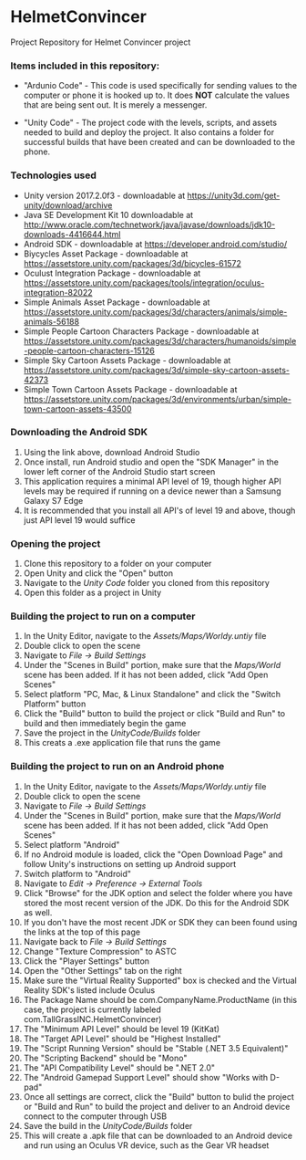 # HelmetConvincer
Project Repository for Helmet Convincer project


<h3>Items included in this repository:</h3>

- "Ardunio Code" - This code is used specifically for sending values to the computer or phone it is hooked up to. It does <b>NOT</b> calculate the values that are being sent out. It is merely a messenger.

- "Unity Code" - The project code with the levels, scripts, and assets needed to build and deploy the project. It also contains a folder for successful builds that have been created and can be downloaded to the phone.

<h3>Technologies used</h3>

- Unity version 2017.2.0f3 - downloadable at https://unity3d.com/get-unity/download/archive
- Java SE Development Kit 10 downloadable at http://www.oracle.com/technetwork/java/javase/downloads/jdk10-downloads-4416644.html
- Android SDK - downloadable at https://developer.android.com/studio/
- Biycycles Asset Package - downloadable at https://assetstore.unity.com/packages/3d/bicycles-61572
- Oculust Integration Package - downloadable at https://assetstore.unity.com/packages/tools/integration/oculus-integration-82022
- Simple Animals Asset Package - downloadable at https://assetstore.unity.com/packages/3d/characters/animals/simple-animals-56188
- Simple People Cartoon Characters Package - downloadable at https://assetstore.unity.com/packages/3d/characters/humanoids/simple-people-cartoon-characters-15126
- Simple Sky Cartoon Assets Package - downloadable at https://assetstore.unity.com/packages/3d/simple-sky-cartoon-assets-42373
- Simple Town Cartoon Assets Package - downloadable at https://assetstore.unity.com/packages/3d/environments/urban/simple-town-cartoon-assets-43500

<h3>Downloading the Android SDK</h3>

1. Using the link above, download Android Studio
2. Once install, run Android studio and open the "SDK Manager" in the lower left corner of the Android Studio start screen
3. This application requires a minimal API level of 19, though higher API levels may be required if running on a device newer than a Samsung Galaxy S7 Edge
4. It is recommended that you install all API's of level 19 and above, though just API level 19 would suffice

<h3>Opening the project</h3>

1. Clone this repository to a folder on your computer
2. Open Unity and click the "Open" button
3. Navigate to the <em>Unity Code</em> folder you cloned from this repository
4. Open this folder as a project in Unity

<h3>Building the project to run on a computer</h3>

1. In the Unity Editor, navigate to the <em>Assets/Maps/Worldy.untiy</em> file
2. Double click to open the scene
3. Navigate to <em>File -> Build Settings</em>
4. Under the "Scenes in Build" portion, make sure that the <em>Maps/World</em> scene has been added. If it has not been added, click "Add Open Scenes"
5. Select platform "PC, Mac, & Linux Standalone" and click the "Switch Platform" button
6. Click the "Build" button to build the project or click "Build and Run" to build and then immediately begin the game
7. Save the project in the <em>UnityCode/Builds</em> folder
8. This creats a .exe application file that runs the game

<h3>Building the project to run on an Android phone</h3>

1. In the Unity Editor, navigate to the <em>Assets/Maps/Worldy.untiy</em> file
2. Double click to open the scene
3. Navigate to <em>File -> Build Settings</em>
4. Under the "Scenes in Build" portion, make sure that the <em>Maps/World</em> scene has been added. If it has not been added, click "Add Open Scenes"
5. Select platform "Android"
6. If no Android module is loaded, click the "Open Download Page" and follow Unity's instructions on setting up Android support
7. Switch platform to "Android"
8. Navigate to <em>Edit -> Preference -> External Tools</em>
9. Click "Browse" for the JDK option and select the folder where you have stored the most recent version of the JDK. Do this for the Android SDK as well.
10. If you don't have the most recent JDK or SDK they can been found using the links at the top of this page
11. Navigate back to <em>File -> Build Settings </em>
12. Change "Texture Compression" to ASTC
13. Click the "Player Settings" button
14. Open the "Other Settings" tab on the right
15. Make sure the "Virtual Reality Supported" box is checked and the Virtual Reality SDK's listed include Oculus
16. The Package Name should be com.CompanyName.ProductName (in this case, the project is currently labeled com.TallGrassINC.HelmetConvincer)
17. The "Minimum API Level" should be level 19 (KitKat)
18. The "Target API Level" should be "Highest Installed"
19. The "Script Running Version" should be "Stable (.NET 3.5 Equivalent)"
20. The "Scripting Backend" should be "Mono"
21. The "API Compatibility Level" should be ".NET 2.0"
22. The "Android Gamepad Support Level" should show "Works with D-pad"
23. Once all settings are correct, click the "Build" button to bulid the project or "Build and Run" to build the project and deliver to an Android device connect to the computer through USB
24. Save the build in the <em>UnityCode/Builds</em> folder
25. This will create a .apk file that can be downloaded to an Android device and run using an Oculus VR device, such as the Gear VR headset 
